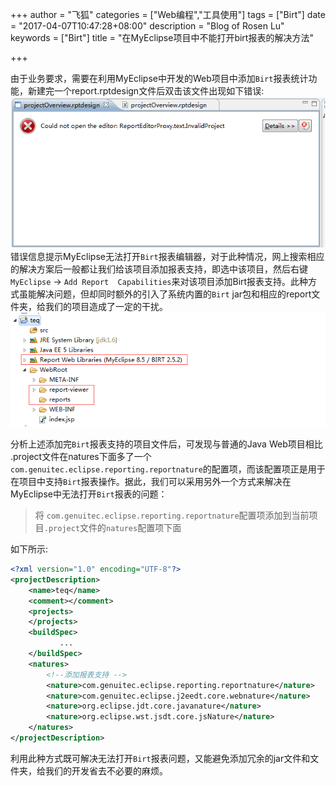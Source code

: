 +++
author = "飞狐"
categories = ["Web编程","工具使用"]
tags = ["Birt"]
date = "2017-04-07T10:47:28+08:00"
description = "Blog of Rosen Lu"
keywords = ["Birt"]
title = "在MyEclipse项目中不能打开birt报表的解决方法"

+++

由于业务要求，需要在利用MyEclipse中开发的Web项目中添加`Birt`报表统计功能，新建完一个report.rptdesign文件后双击该文件出现如下错误:  
![无法打开报表文件](/blog_img/cannot-open-birt-report-in-myeclipse-project/cannot-open-birt.png "无法打开birt报表文件")  
错误信息提示MyEclipse无法打开`Birt`报表编辑器，对于此种情况，网上搜索相应的解决方案后一般都让我们给该项目添加报表支持，即选中该项目，然后右键`MyEclipse` -> `Add Report  Capabilities`来对该项目添加Birt报表支持。此种方式虽能解决问题，但却同时额外的引入了系统内置的`Birt` jar包和相应的report文件夹，给我们的项目造成了一定的干扰。  
![birt项目](/blog_img/cannot-open-birt-report-in-myeclipse-project/birt-project-in-myeclipse.png "MyEclipse中的birt项目")

分析上述添加完`Birt`报表支持的项目文件后，可发现与普通的Java Web项目相比 .project文件在natures下面多了一个  `com.genuitec.eclipse.reporting.reportnature`的配置项，而该配置项正是用于在项目中支持`Birt`报表操作。据此，我们可以采用另外一个方式来解决在MyEclipse中无法打开`Birt`报表的问题：   

> 将 `com.genuitec.eclipse.reporting.reportnature`配置项添加到当前项目`.project`文件的`natures`配置项下面

如下所示:

```xml
<?xml version="1.0" encoding="UTF-8"?>
<projectDescription>
	<name>teq</name>
    <comment></comment>
    <projects>
    </projects>
    <buildSpec>
           ...
    </buildSpec>
    <natures>
        <!--添加报表支持 -->
        <nature>com.genuitec.eclipse.reporting.reportnature</nature>
        <nature>com.genuitec.eclipse.j2eedt.core.webnature</nature>
        <nature>org.eclipse.jdt.core.javanature</nature>
        <nature>org.eclipse.wst.jsdt.core.jsNature</nature>
    </natures>
</projectDescription>
```
利用此种方式既可解决无法打开`Birt`报表问题，又能避免添加冗余的jar文件和文件夹，给我们的开发省去不必要的麻烦。